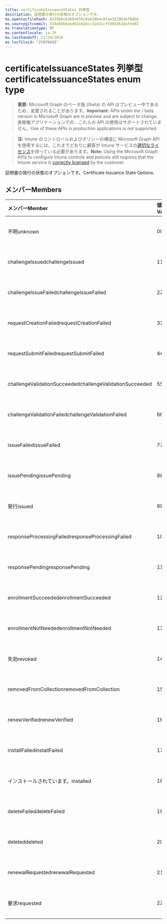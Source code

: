 ```yaml
---
title: certificateIssuanceStates 列挙型
description: 証明書の発行の状態のオプションです。
ms.openlocfilehash: 6335b6c6368e655c0a429b4c8fae3219b1bf8dbb
ms.sourcegitcommit: 334e84b4aed63162bcc31831cffd6d363dafee02
ms.translationtype: MT
ms.contentlocale: ja-JP
ms.lasthandoff: 11/29/2018
ms.locfileid: "27070435"
---
```

# <a name="certificateissuancestates-enum-type"></a><span data-ttu-id="12bf3-103">certificateIssuanceStates 列挙型</span><span class="sxs-lookup"><span data-stu-id="12bf3-103">certificateIssuanceStates enum type</span></span>

> <span data-ttu-id="12bf3-104">**重要:** Microsoft Graph のベータ版 (/beta) の API はプレビュー中であるため、変更されることがあります。</span><span class="sxs-lookup"><span data-stu-id="12bf3-104">**Important:** APIs under the / beta version in Microsoft Graph are in preview and are subject to change.</span></span> <span data-ttu-id="12bf3-105">実稼働アプリケーションでの、これらの API の使用はサポートされていません。</span><span class="sxs-lookup"><span data-stu-id="12bf3-105">Use of these APIs in production applications is not supported.</span></span>

> <span data-ttu-id="12bf3-106">**注:** Intune のコントロールおよびポリシーの構成に Microsoft Graph API を使用するには、これまでどおりに顧客が Intune サービスの[適切なライセンス](https://go.microsoft.com/fwlink/?linkid=839381)を持っている必要があります。</span><span class="sxs-lookup"><span data-stu-id="12bf3-106">**Note:** Using the Microsoft Graph APIs to configure Intune controls and policies still requires that the Intune service is [correctly licensed](https://go.microsoft.com/fwlink/?linkid=839381) by the customer.</span></span>

<span data-ttu-id="12bf3-107">証明書の発行の状態のオプションです。</span><span class="sxs-lookup"><span data-stu-id="12bf3-107">Certificate Issuance State Options.</span></span>
## <a name="members"></a><span data-ttu-id="12bf3-108">メンバー</span><span class="sxs-lookup"><span data-stu-id="12bf3-108">Members</span></span>
|<span data-ttu-id="12bf3-109">メンバー</span><span class="sxs-lookup"><span data-stu-id="12bf3-109">Member</span></span>|<span data-ttu-id="12bf3-110">値</span><span class="sxs-lookup"><span data-stu-id="12bf3-110">Value</span></span>|<span data-ttu-id="12bf3-111">説明</span><span class="sxs-lookup"><span data-stu-id="12bf3-111">Description</span></span>|
|:---|:---|:---|
|<span data-ttu-id="12bf3-112">不明</span><span class="sxs-lookup"><span data-stu-id="12bf3-112">unknown</span></span>|<span data-ttu-id="12bf3-113">0</span><span class="sxs-lookup"><span data-stu-id="12bf3-113">0</span></span>|<span data-ttu-id="12bf3-114">まだ文書化されていません</span><span class="sxs-lookup"><span data-stu-id="12bf3-114">Not yet documented</span></span>|
|<span data-ttu-id="12bf3-115">challengeIssued</span><span class="sxs-lookup"><span data-stu-id="12bf3-115">challengeIssued</span></span>|<span data-ttu-id="12bf3-116">1</span><span class="sxs-lookup"><span data-stu-id="12bf3-116">1</span></span>|<span data-ttu-id="12bf3-117">まだ文書化されていません</span><span class="sxs-lookup"><span data-stu-id="12bf3-117">Not yet documented</span></span>|
|<span data-ttu-id="12bf3-118">challengeIssueFailed</span><span class="sxs-lookup"><span data-stu-id="12bf3-118">challengeIssueFailed</span></span>|<span data-ttu-id="12bf3-119">2</span><span class="sxs-lookup"><span data-stu-id="12bf3-119">2</span></span>|<span data-ttu-id="12bf3-120">まだ文書化されていません</span><span class="sxs-lookup"><span data-stu-id="12bf3-120">Not yet documented</span></span>|
|<span data-ttu-id="12bf3-121">requestCreationFailed</span><span class="sxs-lookup"><span data-stu-id="12bf3-121">requestCreationFailed</span></span>|<span data-ttu-id="12bf3-122">3</span><span class="sxs-lookup"><span data-stu-id="12bf3-122">3</span></span>|<span data-ttu-id="12bf3-123">まだ文書化されていません</span><span class="sxs-lookup"><span data-stu-id="12bf3-123">Not yet documented</span></span>|
|<span data-ttu-id="12bf3-124">requestSubmitFailed</span><span class="sxs-lookup"><span data-stu-id="12bf3-124">requestSubmitFailed</span></span>|<span data-ttu-id="12bf3-125">4</span><span class="sxs-lookup"><span data-stu-id="12bf3-125">4</span></span>|<span data-ttu-id="12bf3-126">まだ文書化されていません</span><span class="sxs-lookup"><span data-stu-id="12bf3-126">Not yet documented</span></span>|
|<span data-ttu-id="12bf3-127">challengeValidationSucceeded</span><span class="sxs-lookup"><span data-stu-id="12bf3-127">challengeValidationSucceeded</span></span>|<span data-ttu-id="12bf3-128">5</span><span class="sxs-lookup"><span data-stu-id="12bf3-128">5</span></span>|<span data-ttu-id="12bf3-129">まだ文書化されていません</span><span class="sxs-lookup"><span data-stu-id="12bf3-129">Not yet documented</span></span>|
|<span data-ttu-id="12bf3-130">challengeValidationFailed</span><span class="sxs-lookup"><span data-stu-id="12bf3-130">challengeValidationFailed</span></span>|<span data-ttu-id="12bf3-131">6</span><span class="sxs-lookup"><span data-stu-id="12bf3-131">6</span></span>|<span data-ttu-id="12bf3-132">まだ文書化されていません</span><span class="sxs-lookup"><span data-stu-id="12bf3-132">Not yet documented</span></span>|
|<span data-ttu-id="12bf3-133">issueFailed</span><span class="sxs-lookup"><span data-stu-id="12bf3-133">issueFailed</span></span>|<span data-ttu-id="12bf3-134">7</span><span class="sxs-lookup"><span data-stu-id="12bf3-134">7</span></span>|<span data-ttu-id="12bf3-135">まだ文書化されていません</span><span class="sxs-lookup"><span data-stu-id="12bf3-135">Not yet documented</span></span>|
|<span data-ttu-id="12bf3-136">issuePending</span><span class="sxs-lookup"><span data-stu-id="12bf3-136">issuePending</span></span>|<span data-ttu-id="12bf3-137">8</span><span class="sxs-lookup"><span data-stu-id="12bf3-137">8</span></span>|<span data-ttu-id="12bf3-138">まだ文書化されていません</span><span class="sxs-lookup"><span data-stu-id="12bf3-138">Not yet documented</span></span>|
|<span data-ttu-id="12bf3-139">発行</span><span class="sxs-lookup"><span data-stu-id="12bf3-139">issued</span></span>|<span data-ttu-id="12bf3-140">9</span><span class="sxs-lookup"><span data-stu-id="12bf3-140">9</span></span>|<span data-ttu-id="12bf3-141">まだ文書化されていません</span><span class="sxs-lookup"><span data-stu-id="12bf3-141">Not yet documented</span></span>|
|<span data-ttu-id="12bf3-142">responseProcessingFailed</span><span class="sxs-lookup"><span data-stu-id="12bf3-142">responseProcessingFailed</span></span>|<span data-ttu-id="12bf3-143">10</span><span class="sxs-lookup"><span data-stu-id="12bf3-143">10</span></span>|<span data-ttu-id="12bf3-144">まだ文書化されていません</span><span class="sxs-lookup"><span data-stu-id="12bf3-144">Not yet documented</span></span>|
|<span data-ttu-id="12bf3-145">responsePending</span><span class="sxs-lookup"><span data-stu-id="12bf3-145">responsePending</span></span>|<span data-ttu-id="12bf3-146">11</span><span class="sxs-lookup"><span data-stu-id="12bf3-146">11</span></span>|<span data-ttu-id="12bf3-147">まだ文書化されていません</span><span class="sxs-lookup"><span data-stu-id="12bf3-147">Not yet documented</span></span>|
|<span data-ttu-id="12bf3-148">enrollmentSucceeded</span><span class="sxs-lookup"><span data-stu-id="12bf3-148">enrollmentSucceeded</span></span>|<span data-ttu-id="12bf3-149">12</span><span class="sxs-lookup"><span data-stu-id="12bf3-149">12</span></span>|<span data-ttu-id="12bf3-150">まだ文書化されていません</span><span class="sxs-lookup"><span data-stu-id="12bf3-150">Not yet documented</span></span>|
|<span data-ttu-id="12bf3-151">enrollmentNotNeeded</span><span class="sxs-lookup"><span data-stu-id="12bf3-151">enrollmentNotNeeded</span></span>|<span data-ttu-id="12bf3-152">13</span><span class="sxs-lookup"><span data-stu-id="12bf3-152">13</span></span>|<span data-ttu-id="12bf3-153">まだ文書化されていません</span><span class="sxs-lookup"><span data-stu-id="12bf3-153">Not yet documented</span></span>|
|<span data-ttu-id="12bf3-154">失効</span><span class="sxs-lookup"><span data-stu-id="12bf3-154">revoked</span></span>|<span data-ttu-id="12bf3-155">14</span><span class="sxs-lookup"><span data-stu-id="12bf3-155">14</span></span>|<span data-ttu-id="12bf3-156">まだ文書化されていません</span><span class="sxs-lookup"><span data-stu-id="12bf3-156">Not yet documented</span></span>|
|<span data-ttu-id="12bf3-157">removedFromCollection</span><span class="sxs-lookup"><span data-stu-id="12bf3-157">removedFromCollection</span></span>|<span data-ttu-id="12bf3-158">15</span><span class="sxs-lookup"><span data-stu-id="12bf3-158">15</span></span>|<span data-ttu-id="12bf3-159">まだ文書化されていません</span><span class="sxs-lookup"><span data-stu-id="12bf3-159">Not yet documented</span></span>|
|<span data-ttu-id="12bf3-160">renewVerified</span><span class="sxs-lookup"><span data-stu-id="12bf3-160">renewVerified</span></span>|<span data-ttu-id="12bf3-161">16</span><span class="sxs-lookup"><span data-stu-id="12bf3-161">16</span></span>|<span data-ttu-id="12bf3-162">まだ文書化されていません</span><span class="sxs-lookup"><span data-stu-id="12bf3-162">Not yet documented</span></span>|
|<span data-ttu-id="12bf3-163">installFailed</span><span class="sxs-lookup"><span data-stu-id="12bf3-163">installFailed</span></span>|<span data-ttu-id="12bf3-164">17</span><span class="sxs-lookup"><span data-stu-id="12bf3-164">17</span></span>|<span data-ttu-id="12bf3-165">まだ文書化されていません</span><span class="sxs-lookup"><span data-stu-id="12bf3-165">Not yet documented</span></span>|
|<span data-ttu-id="12bf3-166">インストールされています。</span><span class="sxs-lookup"><span data-stu-id="12bf3-166">installed</span></span>|<span data-ttu-id="12bf3-167">18</span><span class="sxs-lookup"><span data-stu-id="12bf3-167">18</span></span>|<span data-ttu-id="12bf3-168">まだ文書化されていません</span><span class="sxs-lookup"><span data-stu-id="12bf3-168">Not yet documented</span></span>|
|<span data-ttu-id="12bf3-169">deleteFailed</span><span class="sxs-lookup"><span data-stu-id="12bf3-169">deleteFailed</span></span>|<span data-ttu-id="12bf3-170">19</span><span class="sxs-lookup"><span data-stu-id="12bf3-170">19</span></span>|<span data-ttu-id="12bf3-171">まだ文書化されていません</span><span class="sxs-lookup"><span data-stu-id="12bf3-171">Not yet documented</span></span>|
|<span data-ttu-id="12bf3-172">deleted</span><span class="sxs-lookup"><span data-stu-id="12bf3-172">deleted</span></span>|<span data-ttu-id="12bf3-173">20</span><span class="sxs-lookup"><span data-stu-id="12bf3-173">20</span></span>|<span data-ttu-id="12bf3-174">まだ文書化されていません</span><span class="sxs-lookup"><span data-stu-id="12bf3-174">Not yet documented</span></span>|
|<span data-ttu-id="12bf3-175">renewalRequested</span><span class="sxs-lookup"><span data-stu-id="12bf3-175">renewalRequested</span></span>|<span data-ttu-id="12bf3-176">21</span><span class="sxs-lookup"><span data-stu-id="12bf3-176">21</span></span>|<span data-ttu-id="12bf3-177">まだ文書化されていません</span><span class="sxs-lookup"><span data-stu-id="12bf3-177">Not yet documented</span></span>|
|<span data-ttu-id="12bf3-178">要求</span><span class="sxs-lookup"><span data-stu-id="12bf3-178">requested</span></span>|<span data-ttu-id="12bf3-179">22</span><span class="sxs-lookup"><span data-stu-id="12bf3-179">22</span></span>|<span data-ttu-id="12bf3-180">まだ文書化されていません</span><span class="sxs-lookup"><span data-stu-id="12bf3-180">Not yet documented</span></span>|






